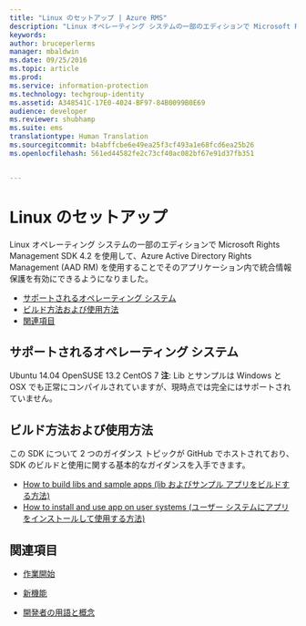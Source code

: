 ```yaml
---
title: "Linux のセットアップ | Azure RMS"
description: "Linux オペレーティング システムの一部のエディションで Microsoft Rights Management SDK 4.2 を使用できるようになりました。"
keywords: 
author: bruceperlerms
manager: mbaldwin
ms.date: 09/25/2016
ms.topic: article
ms.prod: 
ms.service: information-protection
ms.technology: techgroup-identity
ms.assetid: A348541C-17E0-4024-BF97-84B0099B0E69
audience: developer
ms.reviewer: shubhamp
ms.suite: ems
translationtype: Human Translation
ms.sourcegitcommit: b4abffcbe6e49ea25f3cf493a1e68fcd6ea25b26
ms.openlocfilehash: 561ed44582fe2c73cf40ac082bf67e91d37fb351


---
```


# <a name="linux-setup"></a>Linux のセットアップ


Linux オペレーティング システムの一部のエディションで Microsoft Rights Management SDK 4.2 を使用して、Azure Active Directory Rights Management (AAD RM) を使用することでそのアプリケーション内で統合情報保護を有効にできるようになりました。

-   [サポートされるオペレーティング システム](#supported-operating-systems)
-   [ビルド方法および使用方法](#how-to-build-and-use)
-   [関連項目](#see-also)

## <a name="supported-operating-systems"></a>サポートされるオペレーティング システム


Ubuntu 14.04 OpenSUSE 13.2 CentOS 7 **注**: Lib とサンプルは Windows と OSX でも正常にコンパイルされていますが、現時点では完全にはサポートされていません。

 

## <a name="how-to-build-and-use"></a>ビルド方法および使用方法

この SDK について 2 つのガイダンス トピックが GitHub でホストされており、SDK のビルドと使用に関する基本的なガイダンスを入手できます。

-   [How to build libs and sample apps (lib およびサンプル アプリをビルドする方法)](https://github.com/AzureAD/rms-sdk-for-cpp/blob/master/docs/how_to_build_it.md)
-   [How to install and use app on user systems (ユーザー システムにアプリをインストールして使用する方法)](https://github.com/AzureAD/rms-sdk-for-cpp/blob/master/docs/how_to_use_it.md)

## <a name="see-also"></a>関連項目

* [作業開始](get-started.md)

* [新機能](release-notes.md)

* [開発者の用語と概念](core-concepts.md)

 

 






<!--HONumber=Nov16_HO1-->


